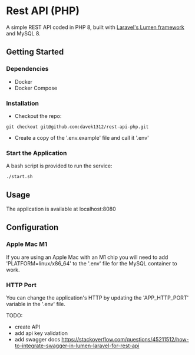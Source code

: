 # Rest API (PHP)

A simple REST API coded in PHP 8, built with [Laravel's Lumen framework](https://lumen.laravel.com/)
and MySQL 8.

## Getting Started

### Dependencies

* Docker
* Docker Compose

### Installation

* Checkout the repo:
```
git checkout git@github.com:davek1312/rest-api-php.git
```
* Create a copy of the '.env.example' file and call it '.env'

### Start the Application

A bash script is provided to run the service:

```
./start.sh
```

## Usage

The application is available at localhost:8080

## Configuration

### Apple Mac M1

If you are using an Apple Mac with an M1 chip you will need to add 
'PLATFORM=linux/x86_64' to the '.env' file for the MySQL container 
to work.

### HTTP Port

You can change the application's HTTP by updating the 'APP_HTTP_PORT' 
variable in the '.env' file.

TODO:
- create API
- add api key validation
- add swagger docs https://stackoverflow.com/questions/45211512/how-to-integrate-swagger-in-lumen-laravel-for-rest-api